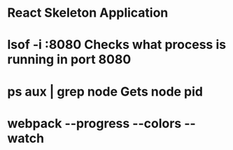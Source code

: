 # React Skeleton Application


# lsof -i :8080  Checks what process is running in port 8080

# ps aux | grep node    Gets node pid 

# webpack --progress --colors --watch